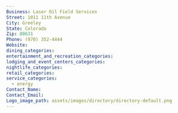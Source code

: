```yaml
---
Business: Laser Oil Field Services
Street: 1011 11th Avenue
City: Greeley
State: Colorado
Zip: 80631
Phone: (970) 352-4444
Website:
dining_categories:
entertainment_and_recreation_categories:
lodging_and_event_centers_categories:
nightlife_categories:
retail_categories:
service_categories:
  - energy
Contact_Name:
Contact_Email:
Logo_image_path: assets/images/directory/directory-default.png
---
```



